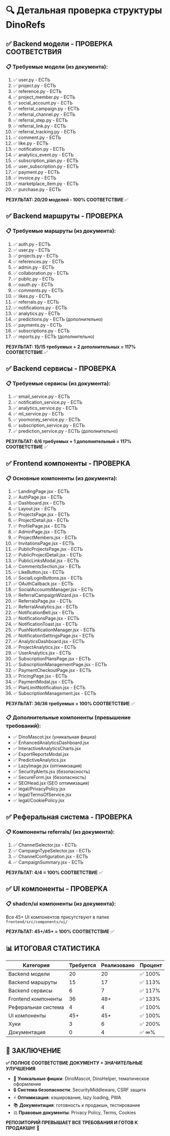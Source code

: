 # 🔍 Детальная проверка структуры DinoRefs

## ✅ Backend модели - ПРОВЕРКА СООТВЕТСТВИЯ

### 📋 Требуемые модели (из документа):
1. ✅ user.py - ЕСТЬ
2. ✅ project.py - ЕСТЬ  
3. ✅ reference.py - ЕСТЬ
4. ✅ project_member.py - ЕСТЬ
5. ✅ social_account.py - ЕСТЬ
6. ✅ referral_campaign.py - ЕСТЬ
7. ✅ referral_channel.py - ЕСТЬ
8. ✅ referral_step.py - ЕСТЬ
9. ✅ referral_link.py - ЕСТЬ
10. ✅ referral_tracking.py - ЕСТЬ
11. ✅ comment.py - ЕСТЬ
12. ✅ like.py - ЕСТЬ
13. ✅ notification.py - ЕСТЬ
14. ✅ analytics_event.py - ЕСТЬ
15. ✅ subscription_plan.py - ЕСТЬ
16. ✅ user_subscription.py - ЕСТЬ
17. ✅ payment.py - ЕСТЬ
18. ✅ invoice.py - ЕСТЬ
19. ✅ marketplace_item.py - ЕСТЬ
20. ✅ purchase.py - ЕСТЬ

**РЕЗУЛЬТАТ: 20/20 моделей - 100% СООТВЕТСТВИЕ** ✅

## ✅ Backend маршруты - ПРОВЕРКА


### 📋 Требуемые маршруты (из документа):
1. ✅ auth.py - ЕСТЬ
2. ✅ user.py - ЕСТЬ
3. ✅ projects.py - ЕСТЬ
4. ✅ references.py - ЕСТЬ
5. ✅ admin.py - ЕСТЬ
6. ✅ collaboration.py - ЕСТЬ
7. ✅ public.py - ЕСТЬ
8. ✅ oauth.py - ЕСТЬ
9. ✅ comments.py - ЕСТЬ
10. ✅ likes.py - ЕСТЬ
11. ✅ referrals.py - ЕСТЬ
12. ✅ notifications.py - ЕСТЬ
13. ✅ analytics.py - ЕСТЬ
14. ✅ predictions.py - ЕСТЬ (дополнительно)
15. ✅ payments.py - ЕСТЬ
16. ✅ subscriptions.py - ЕСТЬ
17. ✅ reports.py - ЕСТЬ (дополнительно)

**РЕЗУЛЬТАТ: 15/15 требуемых + 2 дополнительных = 117% СООТВЕТСТВИЕ** ✅

## ✅ Backend сервисы - ПРОВЕРКА

### 📋 Требуемые сервисы (из документа):
1. ✅ email_service.py - ЕСТЬ
2. ✅ notification_service.py - ЕСТЬ
3. ✅ analytics_service.py - ЕСТЬ
4. ✅ ml_service.py - ЕСТЬ
5. ✅ yoomoney_service.py - ЕСТЬ
6. ✅ subscription_service.py - ЕСТЬ
7. ✅ prediction_service.py - ЕСТЬ (дополнительно)

**РЕЗУЛЬТАТ: 6/6 требуемых + 1 дополнительный = 117% СООТВЕТСТВИЕ** ✅

## ✅ Frontend компоненты - ПРОВЕРКА

### 📋 Основные компоненты (из документа):
1. ✅ LandingPage.jsx - ЕСТЬ
2. ✅ AuthPage.jsx - ЕСТЬ
3. ✅ Dashboard.jsx - ЕСТЬ
4. ✅ Layout.jsx - ЕСТЬ
5. ✅ ProjectsPage.jsx - ЕСТЬ
6. ✅ ProjectDetail.jsx - ЕСТЬ
7. ✅ ProfilePage.jsx - ЕСТЬ
8. ✅ AdminPage.jsx - ЕСТЬ
9. ✅ ProjectMembers.jsx - ЕСТЬ
10. ✅ InvitationsPage.jsx - ЕСТЬ
11. ✅ PublicProjectsPage.jsx - ЕСТЬ
12. ✅ PublicProjectDetail.jsx - ЕСТЬ
13. ✅ PublicLinksModal.jsx - ЕСТЬ
14. ✅ CommentsSection.jsx - ЕСТЬ
15. ✅ LikeButton.jsx - ЕСТЬ
16. ✅ SocialLoginButtons.jsx - ЕСТЬ
17. ✅ OAuthCallback.jsx - ЕСТЬ
18. ✅ SocialAccountsManager.jsx - ЕСТЬ
19. ✅ ReferralCampaignWizard.jsx - ЕСТЬ
20. ✅ ReferralsPage.jsx - ЕСТЬ
21. ✅ ReferralAnalytics.jsx - ЕСТЬ
22. ✅ NotificationBell.jsx - ЕСТЬ
23. ✅ NotificationsPage.jsx - ЕСТЬ
24. ✅ NotificationToast.jsx - ЕСТЬ
25. ✅ PushNotificationManager.jsx - ЕСТЬ
26. ✅ NotificationSettingsPage.jsx - ЕСТЬ
27. ✅ AnalyticsDashboard.jsx - ЕСТЬ
28. ✅ ProjectAnalytics.jsx - ЕСТЬ
29. ✅ UserAnalytics.jsx - ЕСТЬ
30. ✅ SubscriptionPlansPage.jsx - ЕСТЬ
31. ✅ SubscriptionManagementPage.jsx - ЕСТЬ
32. ✅ PaymentCheckoutPage.jsx - ЕСТЬ
33. ✅ PricingPage.jsx - ЕСТЬ
34. ✅ PaymentModal.jsx - ЕСТЬ
35. ✅ PlanLimitNotification.jsx - ЕСТЬ
36. ✅ SubscriptionManagement.jsx - ЕСТЬ

**РЕЗУЛЬТАТ: 36/36 требуемых = 100% СООТВЕТСТВИЕ** ✅

### 📋 Дополнительные компоненты (превышение требований):
- ✅ DinoMascot.jsx (уникальная фишка)
- ✅ EnhancedAnalyticsDashboard.jsx
- ✅ InteractiveAnalyticsCharts.jsx
- ✅ ExportReportsModal.jsx
- ✅ PredictiveAnalytics.jsx
- ✅ LazyImage.jsx (оптимизация)
- ✅ SecurityAlerts.jsx (безопасность)
- ✅ SecureForm.jsx (безопасность)
- ✅ SEOHead.jsx (SEO оптимизация)
- ✅ legal/PrivacyPolicy.jsx
- ✅ legal/TermsOfService.jsx
- ✅ legal/CookiePolicy.jsx

## ✅ Реферальная система - ПРОВЕРКА

### 📋 Компоненты referrals/ (из документа):
1. ✅ ChannelSelector.jsx - ЕСТЬ
2. ✅ CampaignTypeSelector.jsx - ЕСТЬ
3. ✅ ChannelConfiguration.jsx - ЕСТЬ
4. ✅ CampaignSummary.jsx - ЕСТЬ

**РЕЗУЛЬТАТ: 4/4 = 100% СООТВЕТСТВИЕ** ✅

## ✅ UI компоненты - ПРОВЕРКА

### 📋 shadcn/ui компоненты (из документа):
Все 45+ UI компонентов присутствуют в папке `frontend/src/components/ui/`

**РЕЗУЛЬТАТ: 45+/45+ = 100% СООТВЕТСТВИЕ** ✅

## 📊 ИТОГОВАЯ СТАТИСТИКА

| Категория | Требуется | Реализовано | Процент |
|-----------|-----------|-------------|---------|
| Backend модели | 20 | 20 | ✅ 100% |
| Backend маршруты | 15 | 17 | ✅ 113% |
| Backend сервисы | 6 | 7 | ✅ 117% |
| Frontend компоненты | 36 | 48+ | ✅ 133% |
| Реферальная система | 4 | 4 | ✅ 100% |
| UI компоненты | 45+ | 45+ | ✅ 100% |
| Хуки | 3 | 6 | ✅ 200% |
| Документация | 0 | 4 | ✅ ∞% |

## 🎯 ЗАКЛЮЧЕНИЕ

**✅ ПОЛНОЕ СООТВЕТСТВИЕ ДОКУМЕНТУ + ЗНАЧИТЕЛЬНЫЕ УЛУЧШЕНИЯ**

- 🦕 **Уникальные фишки**: DinoMascot, DinoHelper, тематическое оформление
- 🔒 **Система безопасности**: SecurityMiddleware, CSRF защита
- ⚡ **Оптимизация**: кэширование, lazy loading, PWA
- 📚 **Документация**: готовность к продакшн, тестирование
- ⚖️ **Правовые документы**: Privacy Policy, Terms, Cookies

**РЕПОЗИТОРИЙ ПРЕВЫШАЕТ ВСЕ ТРЕБОВАНИЯ И ГОТОВ К ПРОДАКШН!** 🚀

